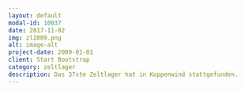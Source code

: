 ```yaml
---
layout: default
modal-id: 10037
date: 2017-11-02
img: zl2009.png
alt: image-alt
project-date: 2009-01-01
client: Start Bootstrap
category: zeltlager
description: Das 37ste Zeltlager hat in Koppenwind stattgefunden.
---
```


